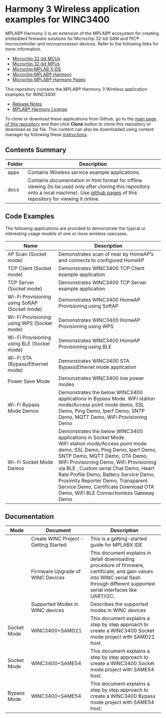 
# Harmony 3 Wireless application examples for WINC3400

MPLAB® Harmony 3 is an extension of the MPLAB® ecosystem for creating embedded firmware solutions for Microchip 32-bit SAM and PIC® microcontroller and microprocessor devices.  Refer to the following links for more information.

- [Microchip 32-bit MCUs](https://www.microchip.com/design-centers/32-bit)
- [Microchip 32-bit MPUs](https://www.microchip.com/design-centers/32-bit-mpus)
- [Microchip MPLAB X IDE](https://www.microchip.com/mplab/mplab-x-ide)
- [Microchip MPLAB® Harmony](https://www.microchip.com/mplab/mplab-harmony)
- [Microchip MPLAB® Harmony Pages](https://microchip-mplab-harmony.github.io/)

This repository contains the MPLAB® Harmony 3 Wireless application examples for WINC3400

- [Release Notes](GUID-F08B6414-2101-4047-8526-7B5F184D6CA3.md)
- [MPLAB® Harmony License](GUID-DA26AD7F-FC85-489B-A825-B749388C1794.md)

To clone or download these applications from Github, go to the [main page of this repository](https://github.com/Microchip-MPLAB-Harmony/wireless_apps_winc3400) and then click **Clone** button to clone this repository or download as zip file.
This content can also be downloaded using content manager by following these [instructions](https://github.com/Microchip-MPLAB-Harmony/contentmanager/wiki).

## Contents Summary

| Folder     | Description                             |
| ---        | ---                                     |
| apps       | Contains Wireless service example applications. |
| docs       | Contains documentation in html format for offline viewing (to be used only after cloning this repository onto a local machine). Use [github pages](https://microchip-mplab-harmony.github.io/wireless_apps_winc3400/) of this repository for viewing it online. |

## Code Examples

The following applications are provided to demonstrate the typical or interesting usage models of one or more wireless usecases.

| Name | Description |
| ---- | ----------- |
|AP Scan (Socket mode)|Demonstrates scan of near by HomeAP’s and connects to configured HomeAP|
|TCP Client (Socket mode)|Demonstrates WINC3400 TCP Client example application|
|TCP Server (Socket mode)|Demonstrates WINC3400 TCP Server example application|
|Wi-Fi Provisioning using SoftAP (Socket mode)|Demonstrates WINC3400 HomeAP Provisioning using SoftAP |
|Wi-Fi Provisioning using WPS (Socket mode)|Demonstrates WINC3400 HomeAP Provisioning using WPS|
|Wi-Fi Provisioning using BLE (Socket mode)|Demonstrates WINC3400 HomeAP Provisioning using BLE|
|Wi-Fi STA (Bypass/Ethernet mode)|Demonstrates WINC3400 STA Bypass\Ethenet mode application|
|Power Save Mode|Demonstrates WINC3400 low power modes|
|Wi-Fi Bypass Mode Demos|Demonstrates the below WINC3400 applications in Bypass Mode. WiFi station mode/Access point mode demo, SSL Demo, Ping Demo, Iperf Demo, SNTP Demo, MQTT Demo, WiFi Provisioning Demo|
|Wi-Fi Socket Mode Demos|Demonstrates the below WINC3400 applications in Socket Mode. <br>WiFi station mode/Access point mode demo, SSL Demo, Ping Demo, Iperf Demo, SNTP Demo, MQTT Demo, OTA Demo, WiFi Provisioning Demo, WiFi Provisioning via BLE , Custom serial Chat Demo, Heart Rate Profile Demo, Battery Service Demo, Proximity Reporter Demo, Transparent Service Demo, Certificate Download OTA Demo, WiFi BLE Connectionless Gateway Demo |

## Documentation

| Mode       | Document| Description                             |
| ----        | ----    |---                                 |
| | Create WINC Project - Getting Started  | This is a getting-started guide for MPLABX IDE |
| | Firmware Upgrade of WINC Devices | This document explains in detail downloading procedure of firmware, certificate, and gain values into WINC serial flash through different supported serial interfaces like UART/I2C. |
| | Supported Modes In WINC devices | Describes the supported modes in WINC devices |
|Socket Mode| WINC3400+SAMD21| This document explains a step by step approach to create a WINC3400 Socket mode project with SAMD21 host.|
|Socket Mode| WINC3400+SAME54|This document explains a step by step approach to create a WINC3400 Socket mode project with SAME54 host.|
|Bypass Mode| WINC3400+SAME54|This document explains a step by step approach to create a WINC3400 Bypass mode project with SAME54 host. |

<!--
____

[![License](https://img.shields.io/badge/license-Harmony%20license-orange.svg)](https://github.com/Microchip-MPLAB-Harmony/wireless_apps_winc3400/blob/master/mplab_harmony_license.md)
[![Latest release](https://img.shields.io/github/release/Microchip-MPLAB-Harmony/wireless_apps_winc3400.svg)](https://github.com/Microchip-MPLAB-Harmony/wireless_apps_winc3400/releases/latest)
[![Latest release date](https://img.shields.io/github/release-date/Microchip-MPLAB-Harmony/wireless_apps_winc3400.svg)](https://github.com/Microchip-MPLAB-Harmony/wireless_apps_winc3400/releases/latest)
[![Commit activity](https://img.shields.io/github/commit-activity/y/Microchip-MPLAB-Harmony/wireless_apps_winc3400.svg)](https://github.com/Microchip-MPLAB-Harmony/wireless_apps_winc3400/graphs/commit-activity)
[![Contributors](https://img.shields.io/github/contributors-anon/Microchip-MPLAB-Harmony/wireless_apps_winc3400.svg)]()

____

[![Follow us on Youtube](https://img.shields.io/badge/Youtube-Follow%20us%20on%20Youtube-red.svg)](https://www.youtube.com/user/MicrochipTechnology)
[![Follow us on LinkedIn](https://img.shields.io/badge/LinkedIn-Follow%20us%20on%20LinkedIn-blue.svg)](https://www.linkedin.com/company/microchip-technology)
[![Follow us on Facebook](https://img.shields.io/badge/Facebook-Follow%20us%20on%20Facebook-blue.svg)](https://www.facebook.com/microchiptechnology/)
[![Follow us on Twitter](https://img.shields.io/twitter/follow/MicrochipTech.svg?style=social)](https://twitter.com/MicrochipTech)

[![](https://img.shields.io/github/stars/Microchip-MPLAB-Harmony/wireless_apps_winc3400.svg?style=social)]()
[![](https://img.shields.io/github/watchers/Microchip-MPLAB-Harmony/wireless_apps_winc3400.svg?style=social)]()